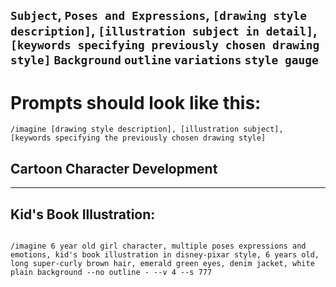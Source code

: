 `Subject`, `Poses and Expressions`, `[drawing style description]`, `[illustration subject in detail]`, `[keywords specifying previously chosen drawing style]` `Background` `outline` `variations` `style gauge`
--- 

# Prompts should look like this:

```
/imagine [drawing style description], [illustration subject], [keywords specifying the previously chosen drawing style]

```

## Cartoon Character Development
---

## Kid's Book Illustration:

```

/imagine 6 year old girl character, multiple poses expressions and emotions, kid's book illustration in disney-pixar style, 6 years old, long super-curly brown hair, emerald green eyes, denim jacket, white plain background --no outline - --v 4 --s 777

```
